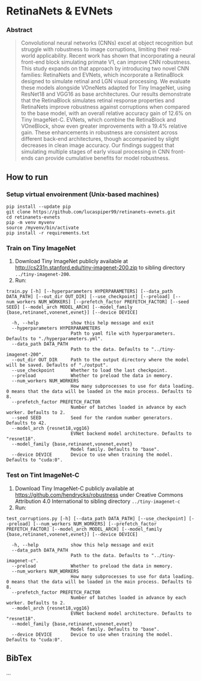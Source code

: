 # RetinaNets & EVNets

### Abstract

> Convolutional neural networks (CNNs) excel at object recognition but struggle with robustness to image corruptions, limiting their real-world applicability. Recent work has shown that incorporating a neural front-end block simulating primate V1, can improve CNN robustness. This study expands on that approach by introducing two novel CNN families: RetinaNets and EVNets, which incorporate a RetinaBlock designed to simulate retinal and LGN visual processing. We evaluate these models alongside VOneNets adapted for Tiny ImageNet, using ResNet18 and VGG16 as base architectures. Our results demonstrate that the RetinaBlock simulates retinal response properties and RetinaNets improve robustness against corruptions when compared to the base model, with an overall relative accuracy gain of 12.6% on Tiny ImageNet-C. EVNets, which combine the RetinaBlock and VOneBlock, show even greater improvements with a 19.4% relative gain. These enhancements in robustness are consistent across different back-end architectures, though accompanied by slight decreases in clean image accuracy. Our findings suggest that simulating multiple stages of early visual processing in CNN front-ends can provide cumulative benefits for model robustness.

## How to run

### Setup virtual envoirenment (Unix-based machines)

```
pip install --update pip
git clone https://github.com/lucaspiper99/retinanets-evnets.git
cd retinanets-evnets
pip -m venv myvenv
source /myvenv/bin/activate
pip install -r requirements.txt
```

### Train on Tiny ImageNet

1. Download Tiny ImageNet publicly available at <http://cs231n.stanford.edu/tiny-imagenet-200.zip> to sibling directory `../tiny-imagenet-200`.
2. Run:

```
train.py [-h] [--hyperparameters HYPERPARAMETERS] [--data_path DATA_PATH] [--out_dir OUT_DIR] [--use_checkpoint] [--preload] [--num_workers NUM_WORKERS] [--prefetch_factor PREFETCH_FACTOR] [--seed SEED] [--model_arch MODEL_ARCH] [--model_family {base,retinanet,vonenet,evnet}] [--device DEVICE]

  -h, --help            show this help message and exit
  --hyperparameters HYPERPARAMETERS
                        Path to yaml file with hyperparameters. Defaults to "./hyperparameters.yml". 
  --data_path DATA_PATH
                        Path to the data. Defaults to "../tiny-imagenet-200".
  --out_dir OUT_DIR     Path to the output directory where the model will be saved. Defaults of "./output".
  --use_checkpoint      Whether to load the last checkpoint.
  --preload             Whether to preload the data in memory.
  --num_workers NUM_WORKERS
                        How many subprocesses to use for data loading. 0 means that the data will be loaded in the main process. Defaults to 8.
  --prefetch_factor PREFETCH_FACTOR
                        Number of batches loaded in advance by each worker. Defaults to 2.
  --seed SEED           Seed for the random number generators. Defaults to 42.
  --model_arch {resnet18,vgg16}
                        EVNet backend model architecture. Defaults to "resnet18".
  --model_family {base,retinanet,vonenet,evnet}
                        Model family. Defaults to "base".
  --device DEVICE       Device to use when training the model. Defaults to "cuda:0".
  ```

### Test on Tint ImageNet-C

1. Download Tiny ImageNet-C publicly available at <https://github.com/hendrycks/robustness> under Creative Commons Attribution 4.0 International to sibling directory `../tiny-imagenet-c`
2. Run:

```
test_corruptions.py [-h] [--data_path DATA_PATH] [--use_checkpoint] [--preload] [--num_workers NUM_WORKERS] [--prefetch_factor PREFETCH_FACTOR] [--model_arch MODEL_ARCH] [--model_family {base,retinanet,vonenet,evnet}] [--device DEVICE]

  -h, --help            show this help message and exit
  --data_path DATA_PATH
                        Path to the data. Defaults to "../tiny-imagenet-c".
  --preload             Whether to preload the data in memory.
  --num_workers NUM_WORKERS
                        How many subprocesses to use for data loading. 0 means that the data will be loaded in the main process. Defaults to 8.
  --prefetch_factor PREFETCH_FACTOR
                        Number of batches loaded in advance by each worker. Defaults to 2.
  --model_arch {resnet18,vgg16}
                        EVNet backend model architecture. Defaults to "resnet18".
  --model_family {base,retinanet,vonenet,evnet}
                        Model family. Defaults to "base".
  --device DEVICE       Device to use when training the model. Defaults to "cuda:0".
  ```

## BibTex

...